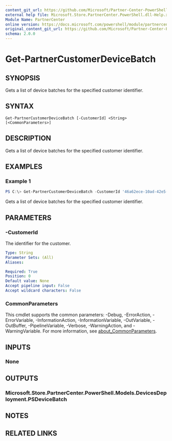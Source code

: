 ```yaml
---
content_git_url: https://github.com/Microsoft/Partner-Center-PowerShell/blob/master/docs/help/Get-PartnerCustomerDeviceBatch.md
external help file: Microsoft.Store.PartnerCenter.PowerShell.dll-Help.xml
Module Name: PartnerCenter
online version: https://docs.microsoft.com/powershell/module/partnercenter/Get-PartnerCustomerDeviceBatch
original_content_git_url: https://github.com/Microsoft/Partner-Center-PowerShell/blob/master/docs/help/Get-PartnerCustomerDeviceBatch.md
schema: 2.0.0
---
```


# Get-PartnerCustomerDeviceBatch

## SYNOPSIS
Gets a list of device batches for the specified customer identifier.

## SYNTAX

```
Get-PartnerCustomerDeviceBatch [-CustomerId] <String> [<CommonParameters>]
```

## DESCRIPTION
Gets a list of device batches for the specified customer identifier.

## EXAMPLES

### Example 1

```powershell
PS C:\> Get-PartnerCustomerDeviceBatch -CustomerId '46a62ece-10ad-42e5-b3f1-b2ed53e6fc08'
```

Gets a list of device batches for the specified customer identifier.

## PARAMETERS

### -CustomerId
The identifier for the customer.

```yaml
Type: String
Parameter Sets: (All)
Aliases:

Required: True
Position: 0
Default value: None
Accept pipeline input: False
Accept wildcard characters: False
```

### CommonParameters
This cmdlet supports the common parameters: -Debug, -ErrorAction, -ErrorVariable, -InformationAction, -InformationVariable, -OutVariable, -OutBuffer, -PipelineVariable, -Verbose, -WarningAction, and -WarningVariable. For more information, see [about_CommonParameters](http://go.microsoft.com/fwlink/?LinkID=113216).

## INPUTS

### None

## OUTPUTS

### Microsoft.Store.PartnerCenter.PowerShell.Models.DevicesDeployment.PSDeviceBatch

## NOTES

## RELATED LINKS
